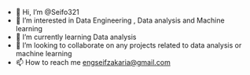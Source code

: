 - 👋 Hi, I’m @Seifo321
- 👀 I’m interested in  Data Engineering , Data analysis and Machine learning 
- 🌱 I’m currently learning Data analysis 
- 💞️ I’m looking to collaborate on any projects related to data analysis or machine learning
- 📫 How to reach me engseifzakaria@gmail.com

<!---
Seifo321/Seifo321 is a ✨ special ✨ repository because its `README.md` (this file) appears on your GitHub profile.
You can click the Preview link to take a look at your changes.
--->
